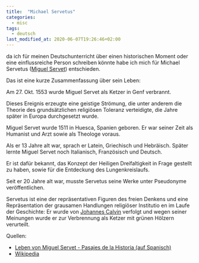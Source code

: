 ```yaml
---
title:  "Michael Servetus"
categories: 
  - misc
tags:
  - deutsch
last_modified_at: 2020-06-07T19:26:46+02:00
---
```


da ich für meinen Deutschunterricht über einen historischen Moment oder eine einflussreiche Person schreiben könnte
habe ich mich für Michael Servetus ([Miguel Servet](https://de.m.wikipedia.org/wiki/Michael_Servetus)) entschieden.

Das ist eine kurze Zusammenfassung über sein Leben:

Am 27. Okt. 1553 wurde Miguel Servet als Ketzer in Genf verbrannt.

Dieses Ereignis erzeugte eine geistige Strömung, die unter anderem die Theorie des grundsätzlichen religiösen Toleranz verteidigte,
die Jahre später in Europa durchgesetzt wurde.

Miguel Servet wurde 1511 in Huesca, Spanien geboren. Er war seiner Zeit als Humanist und Arzt sowie als Theologe voraus.

Als er 13 Jahre alt war, sprach er Latein, Griechisch und Hebräisch. Später lernte Miguel Servet noch Italianisch,
Französisch und Deutsch.

Er ist dafür bekannt, das Konzept der Heiligen Dreifaltigkeit in Frage gestellt zu haben, sowie für die Entdeckung des
Lungenkreislaufs.

Seit er 20 Jahre alt war, musste Servetus seine Werke unter Pseudonyme veröffentlichen.

Servetus ist eine der repräsentativen Figuren des freien Denkens und eine Repräsentation der grausamen Handlungen religiöser Institutio
en im Laufe der Geschichte: Er wurde von [Johannes Calvin](https://de.m.wikipedia.org/wiki/Johannes_Calvin) verfolgt und wegen seiner
Meinungen wurde er zur Verbrennung als Ketzer mit grünen Hölzern verurteilt.


Quellen:

- [Leben von Miguel Servet - Pasajes de la Historia (auf Spanisch)](https://youtu.be/kFL4AcRQ-gc)
- [Wikipedia](https://de.m.wikipedia.org/wiki/Michael_Servetus)
